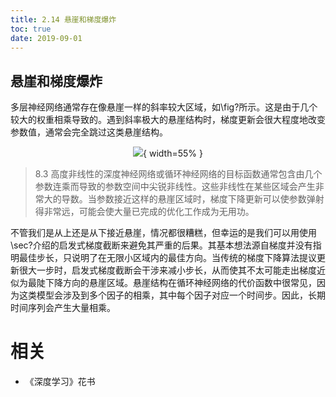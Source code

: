 ```yaml
---
title: 2.14 悬崖和梯度爆炸
toc: true
date: 2019-09-01
---
```


## 悬崖和梯度爆炸

多层神经网络通常存在像悬崖一样的斜率较大区域，如\fig?所示。这是由于几个较大的权重相乘导致的。遇到斜率极大的悬崖结构时，梯度更新会很大程度地改变参数值，通常会完全跳过这类悬崖结构。


<center>

![](http://images.iterate.site/blog/image/20190718/PkQVzVlBywiF.png?imageslim){ width=55% }

</center>

> 8.3 高度非线性的深度神经网络或循环神经网络的目标函数通常包含由几个参数连乘而导致的参数空间中尖锐非线性。这些非线性在某些区域会产生非常大的导数。当参数接近这样的悬崖区域时，梯度下降更新可以使参数弹射得非常远，可能会使大量已完成的优化工作成为无用功。



不管我们是从上还是从下接近悬崖，情况都很糟糕，但幸运的是我们可以用使用\sec?介绍的启发式梯度截断来避免其严重的后果。其基本想法源自梯度并没有指明最佳步长，只说明了在无限小区域内的最佳方向。当传统的梯度下降算法提议更新很大一步时，启发式梯度截断会干涉来减小步长，从而使其不太可能走出梯度近似为最陡下降方向的悬崖区域。悬崖结构在循环神经网络的代价函数中很常见，因为这类模型会涉及到多个因子的相乘，其中每个因子对应一个时间步。因此，长期时间序列会产生大量相乘。




# 相关

- 《深度学习》花书
